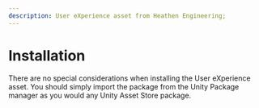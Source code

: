 ```yaml
---
description: User eXperience asset from Heathen Engineering;
---
```


# Installation

There are no special considerations when installing the User eXperience asset. You should simply import the package from the Unity Package manager as you would any Unity Asset Store package.

